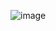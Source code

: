 ![image](https://user-images.githubusercontent.com/126113645/231917798-c90f2f5e-3e97-4672-acdd-a344c2d3189e.png)

